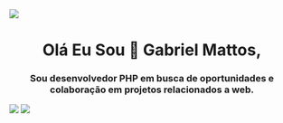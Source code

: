  <img src="https://www.programadorphp.com.br/assets/img/banner_centro.png">

<h1 align = "center"> Olá Eu Sou 👋 Gabriel Mattos, </h1>
<h3 align = "center"> Sou desenvolvedor PHP em busca de oportunidades e colaboração em projetos relacionados a web. </h3>

[<img src = "https://img.shields.io/badge/instagram-%23E4405F.svg?&style=for-the-badge&logo=instagram&logoColor=white">](https://www.instagram.com/gnetvirtualsd/) [<img src = "https://img.shields.io/badge/facebook-%231877F2.svg?&style=for-the-badge&logo=facebook&logoColor=white">](https://www.facebook.com/gnetvirtual)
